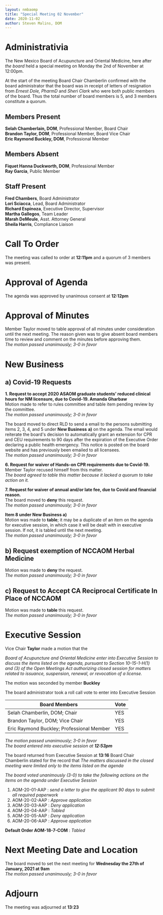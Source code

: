 ```yaml
---
layout: nmbaomp
title: "Special Meeting 02 November"
date: 2020-11-02
author: Steven Malins, DOM
---
```


# Administrativia

The New Mexico Board of Acupuncture and Oriental Medicine, here after *the board* held a special meeting on Monday the 2nd of November at 12:00pm. 

At the start of the meeting Board Chair Chamberlin confirmed with the board administrator that the board was in receipt of letters of resignation from *Ernest Dole, PharmD* and *Sheri Clark* who were both public members of the board. 
Thus the total number of board members is 5, and 3 members constitute a quorum. 

## Members Present

**Selah Chamberlain, DOM**, Professional Member, Board Chair  
**Brandon Taylor, DOM**, Professional Member, Board Vice Chair  
**Eric Raymond Buckley, DOM**, Professional Member  

## Members Absent

**Fiquet Hanna Duckworth, DOM**, Professional Member  
**Ray Garcia**, Public Member

## Staff Present

**Fred Chambers**, Board Administrator  
**Lori Sciacca**, Lead, Board Administrator  
**Richard Espinoza**, Executive Director, Supervisor  
**Martha Gallegos**, Team Leader  
**Marah DeMeule**, Asst. Attorney General  
**Sheila Harris**, Compliance Liaison
  

# Call To Order

The meeting was called to order at **12:11pm** and a quorum of 3 members was present. 

# Approval of Agenda

The agenda was approved by unanimous consent at **12:12pm**

# Approval of Minutes

Member Taylor moved to table approval of all minutes under consideration until the next meeting. 
The reason given was to give absent board members time to review and comment on the minutes before approving them.  
*The motion passed unanimously; 3-0 in favor*

# New Business

## a) Covid-19 Requests

**1. Request to accept 2020 ASAOM graduate students’ reduced clinical hours for NM licensure, due to Covid-19. Amanda Gharbaw**  
Motion made to refer to rules committee and table item pending review by the committee.  
*The motion passed unanimously; 3-0 in favor*

The board moved to direct RLD to send a email to the persons submitting items 2, 3, 4, and 5 under **New Business** **a)** on the agenda. 
The email would reiterate the board's decision to automatically grant an extension for CPR and CEU requirements to 90 days after the expiration of the Executive Order declaring a public health emergency. 
This notice is posted on the board website and has previously been emailed to all licensees.  
*The motion passed unanimously; 3-0 in favor*

**6. Request for waiver of Hands-on CPR requirements due to Covid-19.**  
Member Taylor recused himself from this matter.  
*The board agreed to table this matter because it lacked a quorum to take action on it.*

**7. Request for waiver of annual and/or late fee, due to Covid and financial  reason.**  
The board moved to **deny** this request.  
*The motion passed unanimously; 3-0 in favor*

**Item 8 under New Business a)**  
Motion was made to **table**; it may be a duplicate of an item on the agenda for executive session, in which case it will be dealt with in executive session.
If not, it is tabled until the next meeting.  
*The motion passed unanimously; 3-0 in favor*

## b) Request exemption of NCCAOM  Herbal  Medicine

Motion was made to **deny** the request.  
*The motion passed unanimously; 3-0 in favor*

## c) Request to Accept CA Reciprocal Certificate In Place of NCCAOM

Motion was made to **table** this request.  
*The motion passed unanimously; 3-0 in favor*

# Executive Session

Vice Chair **Taylor** made a motion that the 

*Board of Acupuncture and Oriental Medicine enter into Executive Session to discuss the items listed on the agenda, pursuant to Section 10-15-1-H(1) and (3) of the Open Meetings Act authorizing closed session for matters related to issuance, suspension, renewal, or revocation of a license.*  

The motion was seconded by member **Buckley**

The board administrator took a roll call vote to enter into Executive Session

| Board Members                             | Vote |
|-------------------------------------------|------|
| Selah Chamberlin, DOM; Chair              | YES  |
| Brandon Taylor, DOM; Vice Chair           | YES  |
| Eric Raymond Buckley; Professional Member | YES  |

*The motion passed unanimously; 3-0 in favor*  
*The board entered into executive session at **12:53pm***

The board returned from Executive Session at **13:16** Board Chair Chamberlin stated for the record that *The matters discussed in the closed meeting were limited only to the items listed on the agenda*

*The board voted unanimously (3-0) to take the following actions on the items on the agenda under Executive Session*

1. AOM-20-01-AAP : *send a letter to give the applicant 90 days to submit all required paperwork*
2. AOM-20-02-AAP : *Approve application*
3. AOM-20-03-AAP : *Deny application*
4. AOM-20-04-AAP : *Tabled*
5. AOM-20-05-AAP : *Deny application*
6. AOM-20-06-AAP : *Approve application*

**Default Order AOM-18-7-COM** : *Tabled*

# Next Meeting Date and Location

The board moved to set the next meeting for **Wednesday the 27th of January, 2021 at 9am**  
*The motion passed unanimously; 3-0 in favor*

# Adjourn

The meeting was adjourned at **13:23**
